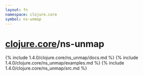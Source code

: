 ```yaml
---
layout: fn
namespace: clojure.core
symbol: ns-unmap
---
```


# [clojure.core](../)/ns-unmap

{% include 1.4.0/clojure.core/ns_unmap/docs.md %}
{% include 1.4.0/clojure.core/ns_unmap/examples.md %}
{% include 1.4.0/clojure.core/ns_unmap/src.md %}

